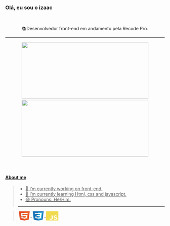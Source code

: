 ### Olá, eu sou o izaac 

<br>

 <P align="center" >📚Desenvolvedor front-end em andamento pela Recode Pro.<br></p></div>
<hr>

<div align="center" aling-itens: center>
  <a href="https://github.com/izaacxavier">
  <img  width="400cm" height="180em" src="https://github-readme-stats.vercel.app/api?username=izaacxavier&show_icons=true&theme=dark&include_all_commits=true&count_private=true"/>
  <img width="400cm" height="180em" src="https://github-readme-stats.vercel.app/api/top-langs/?username=izaacxavier&layout=compact&langs_count=7&theme=dark"/>
</div>
<br>
<br>
<h4><b>About me</b></h4>

> - 🔭 I’m currently working on front-end.
> - 🌱 I’m currently learning Html, css and javascript.
> - 😄 Pronouns: He/Him.
> <hr>

 > <img align="center" alt="Izaac-HTML" height="30" width="40" src="https://raw.githubusercontent.com/devicons/devicon/master/icons/html5/html5-original.svg">
 > <img align="center" alt="Izaac-CSS" height="30" width="40" src="https://raw.githubusercontent.com/devicons/devicon/master/icons/css3/css3-original.svg">
 > <img align="center" alt="Izaac-Js" height="30" width="40" src="https://raw.githubusercontent.com/devicons/devicon/master/icons/javascript/javascript-plain.svg">
 
          
          

  

<!--
**Izaacxavier/Izaacxavier** is a ✨ _special_ ✨ repository because its `README.md` (this file) appears on your GitHub profile.

Here are some ideas to get you started:

- 🔭 I’m currently working on front-end.
- 🌱 I’m currently learning Html, css e javascript.
- 👯 I’m looking to collaborate on.
- 🤔 I’m looking for help with.
- 💬 Ask me about.
- 📫 How to reach me: ...
- 😄 Pronouns: ele/dele...
- ⚡ Fun fact: ...
-->
